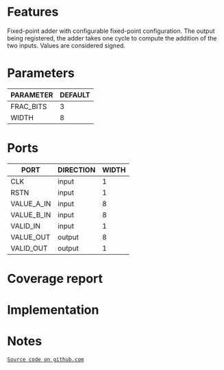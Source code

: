 # Features
Fixed-point adder with configurable fixed-point configuration. The output being registered, the
adder takes one cycle to compute the addition of the two inputs. Values are considered signed.

# Parameters
| PARAMETER | DEFAULT |
|-|-|
| FRAC_BITS | 3 |
| WIDTH | 8 |

# Ports
| PORT | DIRECTION | WIDTH |
|-|-|-|
| CLK | input | 1 |
| RSTN | input | 1 |
| VALUE_A_IN | input | 8 |
| VALUE_B_IN | input | 8 |
| VALID_IN | input | 1 |
| VALUE_OUT | output | 8 |
| VALID_OUT | output | 1 |

# Coverage report

# Implementation

# Notes
[`Source code on github.com`](https://github.com/scorbetta/rdnv/tree/main/tatooine/library/syn/FIXED_POINT_ADD/rtl)
